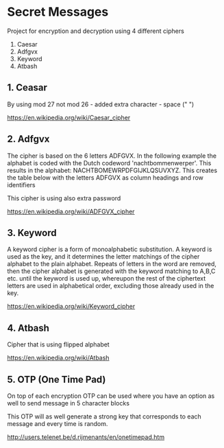 # Secret Messages

Project for encryption and decryption using 4 different ciphers

1. Caesar
2. Adfgvx
3. Keyword
4. Atbash

## 1. Ceasar

By using mod 27 not mod 26 - added extra character - space (" ")

https://en.wikipedia.org/wiki/Caesar_cipher

## 2. Adfgvx

The cipher is based on the 6 letters ADFGVX. In the following example the alphabet is coded with the Dutch codeword 'nachtbommenwerper'. This results in the alphabet: NACHTBOMEWRPDFGIJKLQSUVXYZ. This creates the table below with the letters ADFGVX as column headings and row identifiers

This cipher is using also extra password

https://en.wikipedia.org/wiki/ADFGVX_cipher


## 3. Keyword

A keyword cipher is a form of monoalphabetic substitution. A keyword is used as the key, and it determines the letter matchings of the cipher alphabet to the plain alphabet. Repeats of letters in the word are removed, then the cipher alphabet is generated with the keyword matching to A,B,C etc. until the keyword is used up, whereupon the rest of the ciphertext letters are used in alphabetical order, excluding those already used in the key.

https://en.wikipedia.org/wiki/Keyword_cipher

## 4. Atbash

Cipher that is using flipped alphabet

https://en.wikipedia.org/wiki/Atbash

## 5. OTP (One Time Pad)

On top of each encryption OTP can be used where you have an option as well to send message in 5 character blocks

This OTP will as well generate a strong key that corresponds to each message and every time is random.

http://users.telenet.be/d.rijmenants/en/onetimepad.htm


